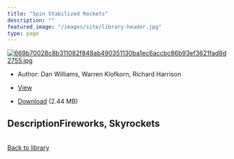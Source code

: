 ```yaml
---
title: "Spin Stabilized Rockets"
description: ""
featured_image: "/images/site/library-header.jpg"
type: page
---
```


<a href="https://drive.google.com/file/d/1htgiMLllEF9O5G4jwx9tmE7cBk4xi0tZ/view" target="_blank">![669b70028c8b311082f848ab490351130ba1ec6accbc86b93ef3621fad8d2755.jpg](/images/library/669b70028c8b311082f848ab490351130ba1ec6accbc86b93ef3621fad8d2755.jpg)</a>
* Author: Dan Williams, Warren Klofkorn, Richard Harrison
* <a href="https://drive.google.com/file/d/1htgiMLllEF9O5G4jwx9tmE7cBk4xi0tZ/view" target="_blank">View</a>

* [Download](https://drive.google.com/uc?export=download&id=1htgiMLllEF9O5G4jwx9tmE7cBk4xi0tZ) (2.44 MB)

## DescriptionFireworks, Skyrockets

<br />[Back to library](/library/)
